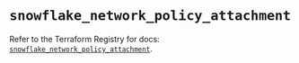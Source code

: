 # `snowflake_network_policy_attachment`

Refer to the Terraform Registry for docs: [`snowflake_network_policy_attachment`](https://registry.terraform.io/providers/snowflakedb/snowflake/1.2.1/docs/resources/network_policy_attachment).
